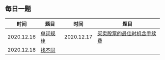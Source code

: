## 每日一题


时间|题目|时间|题目
---|--- | --- |---
2020.12.16| [单词规律](https://leetcode-cn.com/problems/word-pattern/) |2020.12.17| [买卖股票的最佳时机含手续费](https://leetcode-cn.com/problems/best-time-to-buy-and-sell-stock-with-transaction-fee/)
2020.12.18| [找不同](https://leetcode-cn.com/problems/find-the-difference/)